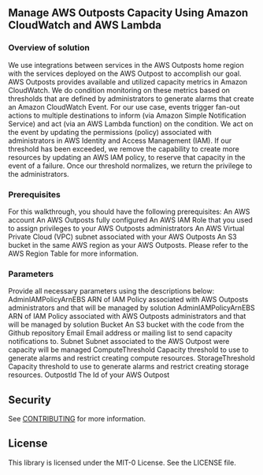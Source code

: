 ## Manage AWS Outposts Capacity Using Amazon CloudWatch and AWS Lambda

### Overview of solution
We use integrations between services in the AWS Outposts home region with the services deployed on the AWS Outpost to accomplish our goal. AWS Outposts provides available and utilized capacity metrics in Amazon CloudWatch. We do condition monitoring on these metrics based on thresholds that are defined by administrators to generate alarms that create an Amazon CloudWatch Event. For our use case, events trigger fan-out actions to multiple destinations to inform (via Amazon Simple Notification Service) and act (via an AWS Lambda function) on the condition. We act on the event by updating the permissions (policy) associated with administrators in AWS Identity and Access Management (IAM). If our threshold has been exceeded, we remove the capability to create more resources by updating an AWS IAM policy, to reserve that capacity in the event of a failure. Once our threshold normalizes, we return the privilege to the administrators. 


### Prerequisites
For this walkthrough, you should have the following prerequisites: 
An AWS account An AWS Outposts fully configured 
An AWS IAM Role that you used to assign privileges to your AWS Outposts administrators 
An AWS Virtual Private Cloud (VPC) subnet associated with your AWS Outposts 
An S3 bucket in the same AWS region as your AWS Outposts. Please refer to the AWS Region Table for more information. 

### Parameters
Provide all necessary parameters using the descriptions below:
AdminIAMPolicyArnEBS	ARN of IAM Policy associated with AWS Outposts administrators and that will be managed by solution
AdminIAMPolicyArnEBS	ARN of IAM Policy associated with AWS Outposts administrators and that will be managed by solution
Bucket	              An S3 bucket with the code from the Github repository
Email	                Email address or mailing list to send capacity notifications to.
Subnet	              Subnet associated to the AWS Outpost were capacity will be managed
ComputeThreshold	    Capacity threshold to use to generate alarms and restrict creating compute resources.
StorageThreshold	    Capacity threshold to use to generate alarms and restrict creating storage resources.
OutpostId	            The Id of your AWS Outpost


## Security

See [CONTRIBUTING](CONTRIBUTING.md#security-issue-notifications) for more information.

## License

This library is licensed under the MIT-0 License. See the LICENSE file.

